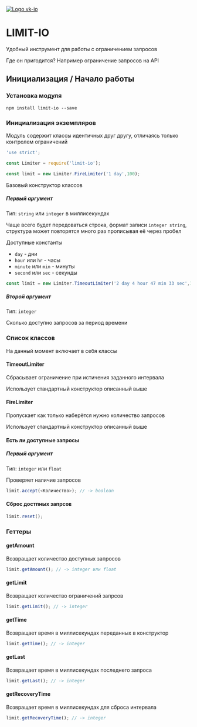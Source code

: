 [![Logo vk-io](https://github.com/negezor/limit-io/blob/master/Logo.png?raw=true)](https://www.npmjs.com/package/limit-io)

# LIMIT-IO

Удобный инструмент для работы с ограничением запросов

Где он пригодится? Например ограничение запросов на API

## Инициализация / Начало работы
### Установка модуля
```shell
npm install limit-io --save
```
### Инициализация экземпляров
Модуль содержит классы идентичных друг другу, отличаясь только контролем ограничений

```javascript
'use strict';

const Limiter = require('limit-io');

const limit = new Limiter.FireLimiter('1 day',100);
```

Базовый конструктор классов

##### Первый аргумент
Тип: `string` или `integer` в миллисекундах

Чаще всего будет передоваться строка, формат записи `integer string`, структура может повторятся много раз прописывая её через пробел

Доступные константы
* `day` - дни
* `hour` или `hr` - часы
* `minute` или `min` - минуты
* `second` или `sec` - секунды

```javascript
const limit = new Limiter.TimeoutLimiter('2 day 4 hour 47 min 33 sec',1000);
```

##### Второй аргумент
Тип: `integer`

Сколько доступно запросов за период времени

### Список классов
На данный момент включает в себя классы

#### TimeoutLimiter
Сбрасывает ограничение при истичения заданного интервала

Использует стандартный конструктор описанный выше

#### FireLimiter
Пропускает как только наберётся нужно количество запросов

Использует стандартный конструктор описанный выше

#### Есть ли доступные запросы

##### Первый аргумент
Тип: `integer` или `float`

Проверяет наличие запросов

```javascript
limit.accept(<Количество>); // -> boolean
```
#### Сброс достпных запрсов
```javascript
limit.reset();
```

### Геттеры
#### getAmount
Возвращает количество доступных запросов
```javascript
limit.getAmount(); // -> integer или float
```

#### getLimit
Возвращает количество ограничений запрсов
```javascript
limit.getLimit(); // -> integer
```

#### getTime
Возвращает время в миллисекундах  переданных в конструктор
```javascript
limit.getTime(); // -> integer
```

#### getLast
Возвращает время в миллисекундах последнего запроса
```javascript
limit.getLast(); // -> integer
```

#### getRecoveryTime
Возвращает время в миллисекундах для сброса интервала
```javascript
limit.getRecoveryTime(); // -> integer
```
